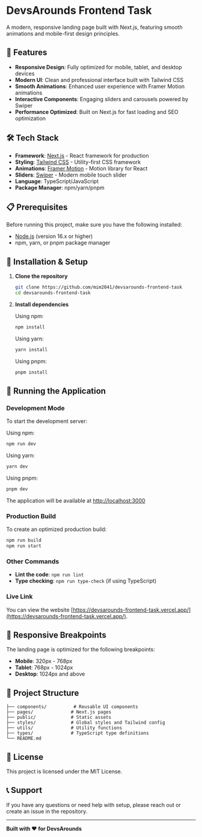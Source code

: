 # DevsArounds Frontend Task

A modern, responsive landing page built with Next.js, featuring smooth animations and mobile-first design principles.

## 🚀 Features

- **Responsive Design**: Fully optimized for mobile, tablet, and desktop devices
- **Modern UI**: Clean and professional interface built with Tailwind CSS
- **Smooth Animations**: Enhanced user experience with Framer Motion animations
- **Interactive Components**: Engaging sliders and carousels powered by Swiper
- **Performance Optimized**: Built on Next.js for fast loading and SEO optimization

## 🛠️ Tech Stack

- **Framework**: [Next.js](https://nextjs.org/) - React framework for production
- **Styling**: [Tailwind CSS](https://tailwindcss.com/) - Utility-first CSS framework
- **Animations**: [Framer Motion](https://www.framer.com/motion/) - Motion library for React
- **Sliders**: [Swiper](https://swiperjs.com/) - Modern mobile touch slider
- **Language**: TypeScript/JavaScript
- **Package Manager**: npm/yarn/pnpm

## 📋 Prerequisites

Before running this project, make sure you have the following installed:

- [Node.js](https://nodejs.org/) (version 16.x or higher)
- npm, yarn, or pnpm package manager

## 🔧 Installation & Setup

1. **Clone the repository**

   ```bash
   git clone https://github.com/mim2041/devsarounds-frontend-task
   cd devsarounds-frontend-task
   ```

2. **Install dependencies**

   Using npm:

   ```bash
   npm install
   ```

   Using yarn:

   ```bash
   yarn install
   ```

   Using pnpm:

   ```bash
   pnpm install
   ```

## 🚀 Running the Application

### Development Mode

To start the development server:

Using npm:

```bash
npm run dev
```

Using yarn:

```bash
yarn dev
```

Using pnpm:

```bash
pnpm dev
```

The application will be available at [http://localhost:3000](http://localhost:3000)

### Production Build

To create an optimized production build:

```bash
npm run build
npm run start
```

### Other Commands

- **Lint the code**: `npm run lint`
- **Type checking**: `npm run type-check` (if using TypeScript)

### Live Link

You can view the website [https://devsarounds-frontend-task.vercel.app/](https://devsarounds-frontend-task.vercel.app/).

## 📱 Responsive Breakpoints

The landing page is optimized for the following breakpoints:

- **Mobile**: 320px - 768px
- **Tablet**: 768px - 1024px
- **Desktop**: 1024px and above

## 📂 Project Structure

```
├── components/          # Reusable UI components
├── pages/              # Next.js pages
├── public/             # Static assets
├── styles/             # Global styles and Tailwind config
├── utils/              # Utility functions
├── types/              # TypeScript type definitions
└── README.md
```

## 📄 License

This project is licensed under the MIT License.

## 📞 Support

If you have any questions or need help with setup, please reach out or create an issue in the repository.

---

**Built with ❤️ for DevsArounds**
